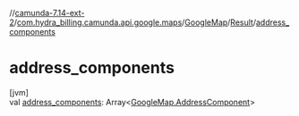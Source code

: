 //[camunda-7.14-ext-2](../../../../index.md)/[com.hydra_billing.camunda.api.google.maps](../../index.md)/[GoogleMap](../index.md)/[Result](index.md)/[address_components](address_components.md)

# address_components

[jvm]\
val [address_components](address_components.md): Array<[GoogleMap.AddressComponent](../-address-component/index.md)>

